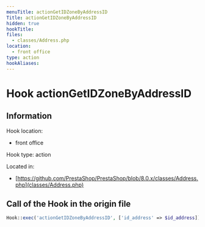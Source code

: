 ```yaml
---
menuTitle: actionGetIDZoneByAddressID
Title: actionGetIDZoneByAddressID
hidden: true
hookTitle: 
files:
  - classes/Address.php
location:
  - front office
type: action
hookAliases:
---
```


# Hook actionGetIDZoneByAddressID

## Information

Hook location:
  - front office

Hook type: action

Located in: 
  - [https://github.com/PrestaShop/PrestaShop/blob/8.0.x/classes/Address.php](classes/Address.php)

## Call of the Hook in the origin file

```php
Hook::exec('actionGetIDZoneByAddressID', ['id_address' => $id_address])
```